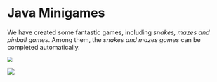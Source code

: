 # Java Minigames

We have created some fantastic games, including _snakes, mazes and pinball games_. Among them, the _snakes and mazes games_ can be completed automatically. 

<img src="https://gitee.com/imingx/picgo/raw/master/2020/20201206174154.png" style="zoom:67%;" />

![](https://gitee.com/imingx/picgo/raw/master/2020/20201206183612.png)
